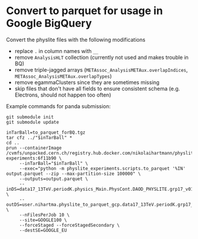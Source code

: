 # Convert to parquet for usage in Google BigQuery

Convert the physlite files with the following modifications

* replace `.` in column names with `__`
* remove `AnalysisHLT` collection (currently not used and makes trouble in BQ)
* remove triple-jagged arrays (`METAssoc_AnalysisMETAux.overlapIndices`, `METAssoc_AnalysisMETAux.overlapTypes`)
* remove egammaClusters since they are sometimes missing
* skip files that don't have all fields to ensure consistent schema (e.g. Electrons, should not happen too often)

Example commands for panda submission:

```
git submodule init
git submodule update

inTarBall=to_parquet_forBQ.tgz
tar cfz ../"$inTarBall" *
cd ..
prun --containerImage /cvmfs/unpacked.cern.ch/registry.hub.docker.com/nikolaihartmann/physlite-experiments:6f11b90 \
     --inTarBall="$inTarBall" \
     --exec="python -m physlite_experiments.scripts.to_parquet '%IN' output.parquet --zip --max-partition-size 100000" \
     --outputs=output.parquet \
     --inDS=data17_13TeV.periodK.physics_Main.PhysCont.DAOD_PHYSLITE.grp17_v01_p4309 \
     --outDS=user.nihartma.physlite_to_parquet_gcp.data17_13TeV.periodK.grp17_v01_p4309_v3 \
     --nFilesPerJob 10 \
     --site=GOOGLE100 \
     --forceStaged --forceStagedSecondary \
     --destSE=GOOGLE_EU
```
